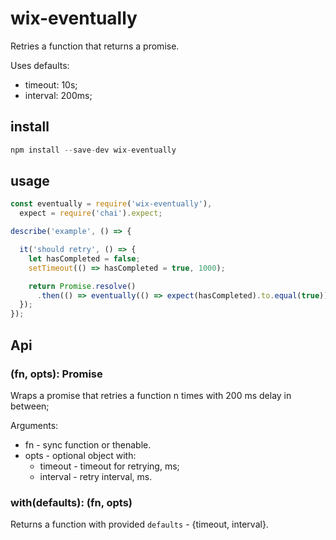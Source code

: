 # wix-eventually

Retries a function that returns a promise.

Uses defaults:
 - timeout: 10s;
 - interval: 200ms;

## install

```js
npm install --save-dev wix-eventually
```

## usage

```js
const eventually = require('wix-eventually'),
  expect = require('chai').expect;

describe('example', () => {

  it('should retry', () => {
    let hasCompleted = false;
  	setTimeout(() => hasCompleted = true, 1000);

  	return Promise.resolve()  	  
  	  .then(() => eventually(() => expect(hasCompleted).to.equal(true));
  });
});
```

## Api

### (fn, opts): Promise
Wraps a promise that retries a function n times with 200 ms delay in between;

Arguments:
 - fn - sync function or thenable.
 - opts - optional object with:
   - timeout - timeout for retrying, ms;
   - interval - retry interval, ms.

### with(defaults): (fn, opts)
Returns a function with provided `defaults` - {timeout, interval}.

